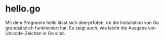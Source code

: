 # hello.go

Mit dem Programm hello lässt sich überprfüfen, ob die Installation von Go grundsätzlich funktioniert hat. Es zeigt auch, wie leicht die Ausgabe von Unicode-Zeichen in Go sind.
